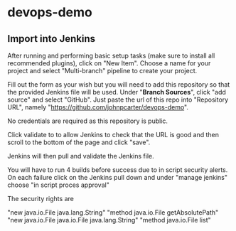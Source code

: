 # devops-demo

## Import into Jenkins

After running and performing basic setup tasks (make sure to install all recommended plugins), click on "New Item".
Choose a name for your project and select "Multi-branch" pipeline to create your project.

Fill out the form as your wish but you will need to add this repository so that the provided Jenkins file will be used.
Under "**Branch Sources**", click "add source" and select "GitHub". Just paste the url of this repo into "Repository URL", namely "https://github.com/johnpcarter/devops-demo".

No credentials are required as this repository is public.

Click validate to to allow Jenkins to check that the URL is good and then scroll to the bottom of the page and click "save".

Jenkins will then pull and validate the Jenkins file.

You will have to run 4 builds before success due to in script security alerts. On each failure click on the Jenkins pull down and under "manage jenkins" choose "in script proces approval"

The security rights are 

"new java.io.File java.lang.String"
"method java.io.File getAbsolutePath"
"new java.io.File java.io.File java.lang.String"
"method java.io.File list"
